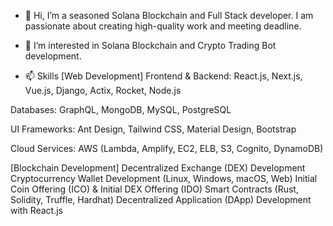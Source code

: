 - 👋 Hi, I’m a seasoned Solana Blockchain and Full Stack developer. I am passionate about creating high-quality work and meeting deadline. 
- 👀 I’m interested in Solana Blockchain and Crypto Trading Bot development.

- 📫 Skills
[Web Development]
Frontend & Backend: React.js, Next.js, Vue.js, Django, Actix, Rocket, Node.js

Databases: GraphQL, MongoDB, MySQL, PostgreSQL

UI Frameworks: Ant Design, Tailwind CSS, Material Design, Bootstrap

Cloud Services: AWS (Lambda, Amplify, EC2, ELB, S3, Cognito, DynamoDB)

[Blockchain Development]
Decentralized Exchange (DEX) Development
Cryptocurrency Wallet Development (Linux, Windows, macOS, Web)
Initial Coin Offering (ICO) & Initial DEX Offering (IDO)
Smart Contracts (Rust, Solidity, Truffle, Hardhat)
Decentralized Application (DApp) Development with React.js
